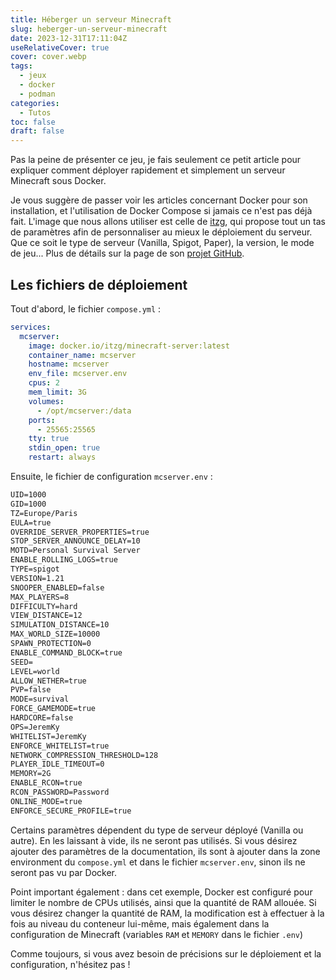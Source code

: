 ```yaml
---
title: Héberger un serveur Minecraft
slug: heberger-un-serveur-minecraft
date: 2023-12-31T17:11:04Z
useRelativeCover: true
cover: cover.webp
tags:
  - jeux
  - docker
  - podman
categories:
  - Tutos
toc: false
draft: false
---
```


Pas la peine de présenter ce jeu, je fais seulement ce petit article pour expliquer comment déployer rapidement et simplement un serveur Minecraft sous Docker.

Je vous suggère de passer voir les articles concernant Docker pour son installation, et l'utilisation de Docker Compose si jamais ce n'est pas déjà fait. L'image que nous allons utiliser est celle de [itzg](https://docker-minecraft-server.readthedocs.io/en/latest/), qui propose tout un tas de paramètres afin de personnaliser au mieux le déploiement du serveur. Que ce soit le type de serveur (Vanilla, Spigot, Paper), la version, le mode de jeu... Plus de détails sur la page de son [projet GitHub](https://github.com/itzg/docker-minecraft-server).

## Les fichiers de déploiement

Tout d'abord, le fichier `compose.yml` :

```yml
services:
  mcserver:
    image: docker.io/itzg/minecraft-server:latest
    container_name: mcserver
    hostname: mcserver
    env_file: mcserver.env
    cpus: 2
    mem_limit: 3G
    volumes:
      - /opt/mcserver:/data
    ports:
      - 25565:25565
    tty: true
    stdin_open: true
    restart: always
```

Ensuite, le fichier de configuration `mcserver.env` :

```txt
UID=1000
GID=1000
TZ=Europe/Paris
EULA=true
OVERRIDE_SERVER_PROPERTIES=true
STOP_SERVER_ANNOUNCE_DELAY=10
MOTD=Personal Survival Server
ENABLE_ROLLING_LOGS=true
TYPE=spigot
VERSION=1.21
SNOOPER_ENABLED=false
MAX_PLAYERS=8
DIFFICULTY=hard
VIEW_DISTANCE=12
SIMULATION_DISTANCE=10
MAX_WORLD_SIZE=10000
SPAWN_PROTECTION=0
ENABLE_COMMAND_BLOCK=true
SEED=
LEVEL=world
ALLOW_NETHER=true
PVP=false
MODE=survival
FORCE_GAMEMODE=true
HARDCORE=false
OPS=JeremKy
WHITELIST=JeremKy
ENFORCE_WHITELIST=true
NETWORK_COMPRESSION_THRESHOLD=128
PLAYER_IDLE_TIMEOUT=0
MEMORY=2G
ENABLE_RCON=true
RCON_PASSWORD=Password
ONLINE_MODE=true
ENFORCE_SECURE_PROFILE=true
```

Certains paramètres dépendent du type de serveur déployé (Vanilla ou autre). En les laissant à vide, ils ne seront pas utilisés. Si vous désirez ajouter des paramètres de la documentation, ils sont à ajouter dans la zone environment du `compose.yml` et dans le fichier `mcserver.env`, sinon ils ne seront pas vu par Docker.

Point important également : dans cet exemple, Docker est configuré pour limiter le nombre de CPUs utilisés, ainsi que la quantité de RAM allouée. Si vous désirez changer la quantité de RAM, la modification est à effectuer à la fois au niveau du conteneur lui-même, mais également dans la configuration de Minecraft (variables `RAM` et `MEMORY` dans le fichier `.env`)

Comme toujours, si vous avez besoin de précisions sur le déploiement et la configuration, n'hésitez pas !
